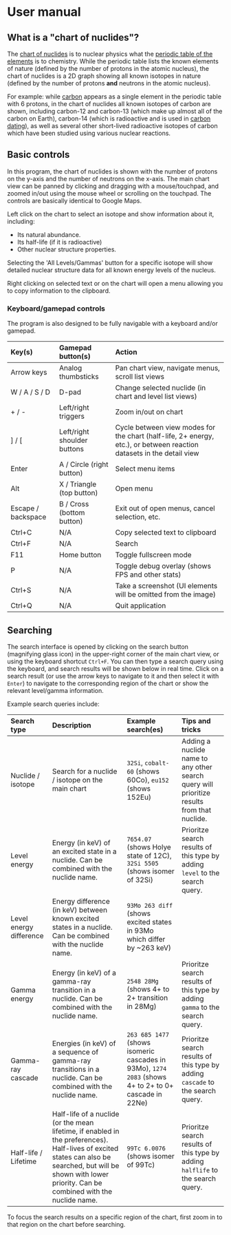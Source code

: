 # User manual

## What is a "chart of nuclides"?

The [chart of nuclides](https://en.wikipedia.org/wiki/Table_of_nuclides) is to nuclear physics what the [periodic table of the elements](https://en.wikipedia.org/wiki/Periodic_table) is to chemistry. While the periodic table lists the known elements of nature (defined by the number of protons in the atomic nucleus), the chart of nuclides is a 2D graph showing all known isotopes in nature (defined by the number of protons **and** neutrons in the atomic nucleus).

For example: while [carbon](https://en.wikipedia.org/wiki/Carbon) appears as a single element in the periodic table with 6 protons, in the chart of nuclides all known isotopes of carbon are shown, including carbon-12 and carbon-13 (which make up almost all of the carbon on Earth), carbon-14 (which is radioactive and is used in [carbon dating](https://en.wikipedia.org/wiki/Radiocarbon_dating)), as well as several other short-lived radioactive isotopes of carbon which have been studied using various nuclear reactions.

## Basic controls

In this program, the chart of nuclides is shown with the number of protons on the y-axis and the number of neutrons on the x-axis. The main chart view can be panned by clicking and dragging with a mouse/touchpad, and zoomed in/out using the mouse wheel or scrolling on the touchpad. The controls are basically identical to Google Maps.

Left click on the chart to select an isotope and show information about it, including:
- Its natural abundance.
- Its half-life (if it is radioactive)
- Other nuclear structure properties.

Selecting the 'All Levels/Gammas' button for a specific isotope will show detailed nuclear structure data for all known energy levels of the nucleus.

Right clicking on selected text or on the chart will open a menu allowing you to copy information to the clipboard.

### Keyboard/gamepad controls

The program is also designed to be fully navigable with a keyboard and/or gamepad.

| Key(s)             | Gamepad button(s)           | Action |
| :----------------- | :-------------------------- |:----- |
| Arrow keys         | Analog thumbsticks          | Pan chart view, navigate menus, scroll list views |
| W / A / S / D      | D-pad                       | Change selected nuclide (in chart and level list views) |
| + / -              | Left/right triggers         | Zoom in/out on chart |
| ] / [              | Left/right shoulder buttons | Cycle between view modes for the chart (half-life, 2+ energy, etc.), or between reaction datasets in the detail view |
| Enter              | A / Circle (right button)   | Select menu items |
| Alt                | X / Triangle (top button)   | Open menu |
| Escape / backspace | B / Cross (bottom button)   | Exit out of open menus, cancel selection, etc. |
| Ctrl+C             | N/A                         | Copy selected text to clipboard |
| Ctrl+F             | N/A                         | Search |
| F11                | Home button                 | Toggle fullscreen mode |
| P                  | N/A                         | Toggle debug overlay (shows FPS and other stats) |
| Ctrl+S             | N/A                         | Take a screenshot (UI elements will be omitted from the image) |
| Ctrl+Q             | N/A                         | Quit application |

## Searching

The search interface is opened by clicking on the search button (magnifying glass icon) in the upper-right corner of the main chart view, or using the keyboard shortcut `Ctrl+F`. You can then type a search query using the keyboard, and search results will be shown below in real time. Click on a search result (or use the arrow keys to navigate to it and then select it with `Enter`) to navigate to the corresponding region of the chart or show the relevant level/gamma information.

Example search queries include:

| Search type             | Description                                         | Example search(es)           | Tips and tricks |
| :---------------------- | :-------------------------------------------------- | :--------------------------- | :-------------- |
| Nuclide / isotope       | Search for a nuclide / isotope on the main chart    | `32Si`, `cobalt-60` (shows 60Co), `eu152` (shows 152Eu) | Adding a nuclide name to any other search query will prioritize results from that nuclide. | 
| Level energy            | Energy (in keV) of an excited state in a nuclide. Can be combined with the nuclide name.  | `7654.07` (shows Holye state of 12C), `32Si 5505` (shows isomer of 32Si) | Prioritze search results of this type by adding `level` to the search query. |
| Level energy difference | Energy difference (in keV) between known excited states in a nuclide. Can be combined with the nuclide name.  | `93Mo 263 diff` (shows excited states in 93Mo which differ by ~263 keV) |
| Gamma energy       | Energy (in keV) of a gamma-ray transition in a nuclide. Can be combined with the nuclide name.  | `2548 28Mg` (shows 4+ to 2+ transition in 28Mg) | Prioritze search results of this type by adding `gamma` to the search query. |
| Gamma-ray cascade       | Energies (in keV) of a sequence of gamma-ray transitions in a nuclide. Can be combined with the nuclide name.  | `263 685 1477` (shows isomeric cascades in 93Mo), `1274 2083` (shows 4+ to 2+ to 0+ cascade in 22Ne) | Prioritze search results of this type by adding `cascade` to the search query. |
| Half-life / Lifetime    | Half-life of a nuclide (or the mean lifetime, if enabled in the preferences). Half-lives of excited states can also be searched, but will be shown with lower priority. Can be combined with the nuclide name. | `99Tc 6.0076` (shows isomer of 99Tc) | Prioritze search results of this type by adding `halflife` to the search query. |

To focus the search results on a specific region of the chart, first zoom in to that region on the chart before searching.